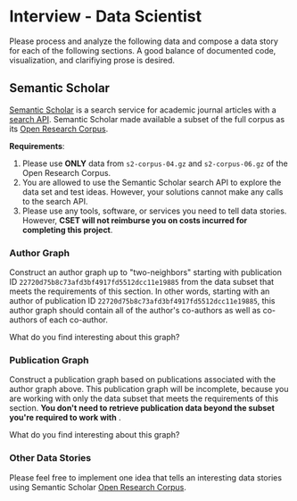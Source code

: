 # Interview - Data Scientist

Please process and analyze the following data and compose a data story for each of the following sections. A good balance of documented code, visualization, and clarifiying prose is desired.

## Semantic Scholar

[Semantic Scholar](https://www.semanticscholar.org/) is a search service for academic journal articles with a [search API](http://api.semanticscholar.org/).
Semantic Scholar made available a subset of the full corpus as its [Open Research Corpus](http://labs.semanticscholar.org/corpus/). 

**Requirements**:
1. Please use **ONLY** data from `s2-corpus-04.gz` and `s2-corpus-06.gz` of the Open Research Corpus.
1. You are allowed to use the Semantic Scholar search API to explore the data set and test ideas. However, your solutions cannot make any calls to the search API.
1. Please use any tools, software, or services you need to tell data stories. However, __CSET will not reimburse you on costs incurred for completing this project__.

### Author Graph

Construct an author graph up to "two-neighbors" starting with publication ID `22720d75b8c73afd3bf4917fd5512dcc11e19885` from the data subset that meets the requirements of this section. In other words, starting with an author of publication ID `22720d75b8c73afd3bf4917fd5512dcc11e19885`, this author graph should contain all of the author's co-authors as well as co-authors of each co-author.

What do you find interesting about this graph?

### Publication Graph

Construct a publication graph based on publications associated with the author graph above. This publication graph will be incomplete, because you are working with only the data subset that meets the requirements of this section. __You don't need to retrieve publication data beyond the subset you're required to work with__ .

What do you find interesting about this graph?

### Other Data Stories

Please feel free to implement one idea that tells an interesting data stories using Semantic Scholar [Open Research Corpus](http://labs.semanticscholar.org/corpus/).
